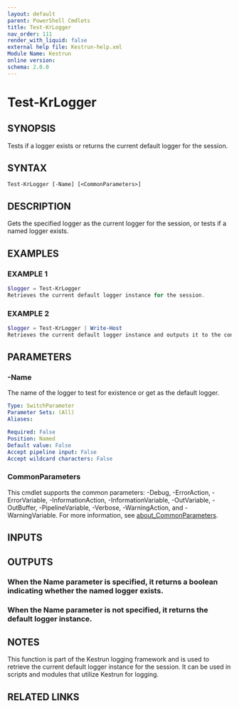 ```yaml
---
layout: default
parent: PowerShell Cmdlets
title: Test-KrLogger
nav_order: 111
render_with_liquid: false
external help file: Kestrun-help.xml
Module Name: Kestrun
online version:
schema: 2.0.0
---
```


# Test-KrLogger

## SYNOPSIS
Tests if a logger exists or returns the current default logger for the session.

## SYNTAX

```
Test-KrLogger [-Name] [<CommonParameters>]
```

## DESCRIPTION
Gets the specified logger as the current logger for the session, or tests if a named logger exists.

## EXAMPLES

### EXAMPLE 1
```powershell
$logger = Test-KrLogger
Retrieves the current default logger instance for the session.
```

### EXAMPLE 2
```powershell
$logger = Test-KrLogger | Write-Host
Retrieves the current default logger instance and outputs it to the console.
```

## PARAMETERS

### -Name
The name of the logger to test for existence or get as the default logger.

```yaml
Type: SwitchParameter
Parameter Sets: (All)
Aliases:

Required: False
Position: Named
Default value: False
Accept pipeline input: False
Accept wildcard characters: False
```

### CommonParameters
This cmdlet supports the common parameters: -Debug, -ErrorAction, -ErrorVariable, -InformationAction, -InformationVariable, -OutVariable, -OutBuffer, -PipelineVariable, -Verbose, -WarningAction, and -WarningVariable. For more information, see [about_CommonParameters](http://go.microsoft.com/fwlink/?LinkID=113216).

## INPUTS

## OUTPUTS

### When the Name parameter is specified, it returns a boolean indicating whether the named logger exists.
### When the Name parameter is not specified, it returns the default logger instance.
## NOTES
This function is part of the Kestrun logging framework and is used to retrieve the current default logger instance for the session.
It can be used in scripts and modules that utilize Kestrun for logging.

## RELATED LINKS
